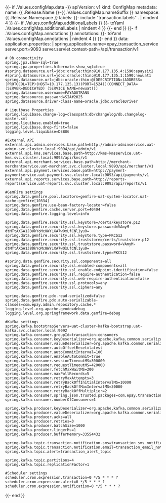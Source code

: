 {{- if .Values.configMap.data -}}
apiVersion: v1
kind: ConfigMap
metadata:
  name: {{ .Release.Name }}-{{ .Values.configMap.nameSuffix }}
  namespace: {{ .Release.Namespace }}
  labels:
    {{- include "transaction.labels" . | nindent 4 }}
{{- if .Values.configMap.additionalLabels }}
    {{- toYaml .Values.configMap.additionalLabels | nindent 4 }}
{{- end }}
{{- if .Values.configMap.annotations }}
  annotations:
    {{- toYaml .Values.configMap.annotations | nindent 4 }}
{{- end }}
data:
  application.properties: |
    spring.application.name=epay_transaction_service
    server.port=9093
    server.servlet.context-path=/api/transaction/v1

    # Db connectivity
    spring.jpa.show-sql=true
    spring.jpa.properties.hibernate.show_sql=true 
    #spring.datasource.url=jdbc:oracle:thin:@10.177.135.4:1590:epaysit2
    #spring.datasource.url=jdbc:oracle:thin:@10.177.135.1:1590:newuat1
    spring.datasource.url=jdbc:oracle:thin:@(DESCRIPTION=(ADDRESS=(PROTOCOL=TCP)(HOST=10.177.135.13)(PORT=1524))(CONNECT_DATA= (SERVER=DEDICATED) (SERVICE_NAME=newuat)))
    spring.datasource.username=PAYAGGTRANS
    spring.datasource.password=SIA#2025
    spring.datasource.driver-class-name=oracle.jdbc.OracleDriver

    # Liquibase Properties
    spring.liquibase.change-log=classpath:db/changelog/db.changelog-master.xml
    spring.liquibase.enabled=true
    spring.liquibase.drop-first=false
    logging.level.liquibase=DEBUG

    #External API
    external.api.admin.services.base.path=http://admin-adminservice.uat-admin.svc.cluster.local:9094/api/admin/v1
    external.api.kms.services.base.path=http://kms-kmsservice.uat-kms.svc.cluster.local:9093/api/kms/v1
    external.api.merchant.services.base.path=http://merchant-merchantservice.uat-merchant.svc.cluster.local:9093/api/merchant/v1
    external.api.payment.services.base.path=http://payment-paymentservice.uat-payment.svc.cluster.local:9093/api/payments/v1
    external.api.reports.services.base.path=http://reports-reportsservice.uat-reports.svc.cluster.local:9093/api/reports/v1

    #GemFire settings
    spring.data.gemfire.pool.locators=gemfire-uat-system-locator.uat-cache-gemfire[10334]
    spring.data.gemfire.use-bean-factory-locator=false
    spring.data.gemfire.cache.server.port=40404
    spring.data.gemfire.logging.level=info

    spring.data.gemfire.security.ssl.keystore=/certs/keystore.p12
    spring.data.gemfire.security.ssl.keystore.password=VAmyM-dtMTtAXGA1J8UkYoMc0WYLXA7wOxLfCNl1yu0=
    spring.data.gemfire.security.ssl.keystore.type=PKCS12
    spring.data.gemfire.security.ssl.truststore=/certs/truststore.p12
    spring.data.gemfire.security.ssl.truststore.password=VAmyM-dtMTtAXGA1J8UkYoMc0WYLXA7wOxLfCNl1yu0=
    spring.data.gemfire.security.ssl.truststore.type=PKCS12

    #spring.data.gemfire.security.ssl.components=all
    spring.data.gemfire.security.ssl.enabled-components=all
    spring.data.gemfire.security.ssl.enable-endpoint-identification=false
    spring.data.gemfire.security.ssl.require-authentication=false
    spring.data.gemfire.security.ssl.web-require-authentication=false
    spring.data.gemfire.security.ssl.protocols=any
    spring.data.gemfire.security.ssl.ciphers=any

    spring.data.gemfire.pdx.read-serialized=false
    spring.data.gemfire.pdx.auto-serializable-classes=com.epay.admin.repository.cache.*
    logging.level.org.apache.geode=debug
    logging.level.org.springframework.data.gemfire=debug

    #Kafka settings
    spring.kafka.bootstrapServers=uat-cluster-kafka-bootstrap.uat-kafka.svc.cluster.local:9092
    spring.kafka.consumer.groupId=transaction-consumers
    spring.kafka.consumer.keyDeserializer=org.apache.kafka.common.serialization.StringDeserializer
    spring.kafka.consumer.valueDeserializer=org.apache.kafka.common.serialization.StringDeserializer
    spring.kafka.consumer.autoOffsetReset=latest
    spring.kafka.consumer.autoCommitInterval=100
    spring.kafka.consumer.enableAutoCommit=true
    spring.kafka.consumer.sessionTimeoutMS=300000
    spring.kafka.consumer.requestTimeoutMS=420000
    spring.kafka.consumer.fetchMaxWaitMS=200
    spring.kafka.consumer.maxPollRecords=5
    spring.kafka.consumer.retryMaxAttempts=3
    spring.kafka.consumer.retryBackOffInitialIntervalMS=10000
    spring.kafka.consumer.retryBackOffMaxIntervalMS=30000
    spring.kafka.consumer.retryBackOffMultiplier=2
    spring.kafka.consumer.spring.json.trusted.packages=com.epay.transaction
    spring.kafka.consumer.numberOfConsumers=1

    spring.kafka.producer.keyDeserializer=org.apache.kafka.common.serialization.StringSerializer
    spring.kafka.producer.valueDeserializer=org.apache.kafka.common.serialization.StringSerializer
    spring.kafka.producer.acks=all
    spring.kafka.producer.retries=3
    spring.kafka.producer.batchSize=1000
    spring.kafka.producer.lingerMs=1
    spring.kafka.producer.bufferMemory=33554432

    spring.kafka.topic.transaction.notification.sms=transaction_sms_notification_topic
    spring.kafka.topic.transaction.notification.email=transaction_email_notification_topic
    spring.kafka.topic.alert=transaction_alert_topic

    spring.kafka.topic.partitions=4
    spring.kafka.topic.replicationFactor=1

    #Scheduler settings
    scheduler.cron.expression.transaction=0 */5 * * * ?
    scheduler.cron.expression.alert=0 */5 * * * ?
    scheduler.cron.expression.notification=0 */5 * * * ?
{{- end }}
